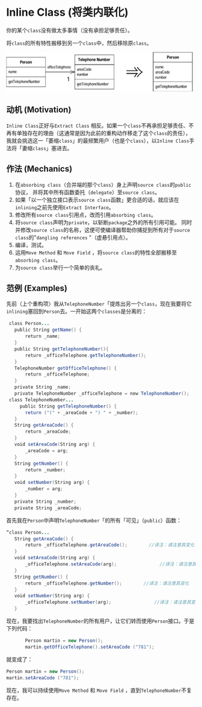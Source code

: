 # Inline Class (将类内联化)

你的某个`class`没有做太多事情（没有承担足够责任）。

将`class`的所有特性搬移到另一个`class`中，然后移除原`class`。

<img src="assets/image-20211217133944726.png" alt="image-20211217133944726" style="zoom:50%;" />

## 动机 (Motivation)

`Inline Class`正好与`Extract Class` 相反。如果一个`class`不再承担足够责任、不再有单独存在的理由〔这通常是因为此前的重构动作移走了这个`class`的责任），我就会挑选这一「萎缩`class`」的最频繁用户（也是个`class`），以`Inline Class`手法将「妻缩`class`」塞进去。

## 作法 (Mechanics)

1. 在`absorbing class`（合并端的那个`class`）身上声明`source class`的`public`协议， 并将其中所有函数委托（`delegate`）至`source class`。
2. 如果「以一个独立接口表示`source class`函数」更合适的话，就应该在`inlining`之前先使用`Extract Interface`。
3. 修改所有`source class`引用点，改而引用`absorbing class`。
4. 将`source class`声明为`private`，以斩断`package`之外的所有引用可能。 同时并修改``source class``的名称，这便可使编译器帮助你捕捉到所有对于``source class``的"``dangling references`` "（虚悬引用点）。
5. 编译，测试。
6. 运用``Move Method`` 和 ``Move Field`` ，将``source class``的特性全部搬移至``absorbing class``。
7. 为``source class``举行一个简单的丧礼。

## 范例 (Examples)

先前（上个重构项〉我从`TelephoneNumber`「提炼出另一个`class`，现在我要将它`inlining`塞回到`Person`去。一开始这两个`classes`是分离的：

```java
 class Person...
   public String getName() {
       return _name;
   }
   public String getTelephoneNumber(){
       return _officeTelephone.getTelephoneNumber();
   }
   TelephoneNumber getOfficeTelephone() {
       return _officeTelephone;
   }
   private String _name;
   private TelephoneNumber _officeTelephone = new TelephoneNumber();
 class TelephoneNumber...
	 public String getTelephoneNumber() {
       return ("(" + _areaCode + ") " + _number);
   }
   String getAreaCode() {
       return _areaCode;
   }
   void setAreaCode(String arg) {
       _areaCode = arg;
   }
   String getNumber() {
       return _number;
   }
   void setNumber(String arg) {
       _number = arg;
   }
   private String _number;
   private String _areaCode;
```

首先我在`Person`中声明`TelephoneNumber`「的所有「可见」（`public`）函数：

```java
“class Person...
   String getAreaCode() {
       return _officeTelephone.getAreaCode();        //译注：请注意其变化
   }
   void setAreaCode(String arg) {
       _officeTelephone.setAreaCode(arg);                //译注：请注意其变化
   }
   String getNumber() {
       return _officeTelephone.getNumber();        //译注：请注意其变化
   }
   void setNumber(String arg) {
       _officeTelephone.setNumber(arg);                //译注：请注意其变化
   }
```

现在，我要找出`TelephoneNumber`的所有用户，让它们转而使用`Person`接口。于是下列代码：

```java
       Person martin = new Person();
       martin.getOfficeTelephone().setAreaCode ("781");
```

就变成了：

```java
Person martin = new Person();
martin.setAreaCode ("781");
```

现在，我可以持续使用`Move Method` 和 `Move Field` ，直到`TelephoneNumber`不复存在。